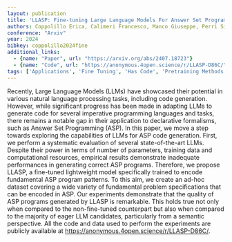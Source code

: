 ```yaml
---
layout: publication
title: 'LLASP: Fine-tuning Large Language Models For Answer Set Programming'
authors: Coppolillo Erica, Calimeri Francesco, Manco Giuseppe, Perri Simona, Ricca Francesco
conference: "Arxiv"
year: 2024
bibkey: coppolillo2024fine
additional_links:
  - {name: "Paper", url: "https://arxiv.org/abs/2407.18723"}
  - {name: "Code", url: "https://anonymous.4open.science/r/LLASP-D86C/"}
tags: ['Applications', 'Fine Tuning', 'Has Code', 'Pretraining Methods', 'Reinforcement Learning', 'Training Techniques']
---
```

Recently, Large Language Models (LLMs) have showcased their potential in various natural language processing tasks, including code generation. However, while significant progress has been made in adapting LLMs to generate code for several imperative programming languages and tasks, there remains a notable gap in their application to declarative formalisms, such as Answer Set Programming (ASP). In this paper, we move a step towards exploring the capabilities of LLMs for ASP code generation. First, we perform a systematic evaluation of several state-of-the-art LLMs. Despite their power in terms of number of parameters, training data and computational resources, empirical results demonstrate inadequate performances in generating correct ASP programs. Therefore, we propose LLASP, a fine-tuned lightweight model specifically trained to encode fundamental ASP program patterns. To this aim, we create an ad-hoc dataset covering a wide variety of fundamental problem specifications that can be encoded in ASP. Our experiments demonstrate that the quality of ASP programs generated by LLASP is remarkable. This holds true not only when compared to the non-fine-tuned counterpart but also when compared to the majority of eager LLM candidates, particularly from a semantic perspective. All the code and data used to perform the experiments are publicly available at https://anonymous.4open.science/r/LLASP-D86C/.
